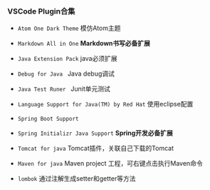  ### VSCode Plugin合集
* `Atom One Dark Theme` 模仿Atom主题
* `Markdown All in One` **Markdown书写必备扩展**

* `Java Extension Pack` java必须扩展
* `Debug for Java ` Java debug调试
* `Java Test Runer ` Junit单元测试
* `Language Support for Java(TM) by Red Hat` 使用eclipse配置

* `Spring Boot Support `
* `Spring Initializr Java Support` **Spring开发必备扩展**

* `Tomcat for java` Tomcat插件，关联自己下载的Tomcat
* `Maven for java` Maven project 工程，可右键点击执行Maven命令
* `lombok` 通过注解生成setter和getter等方法